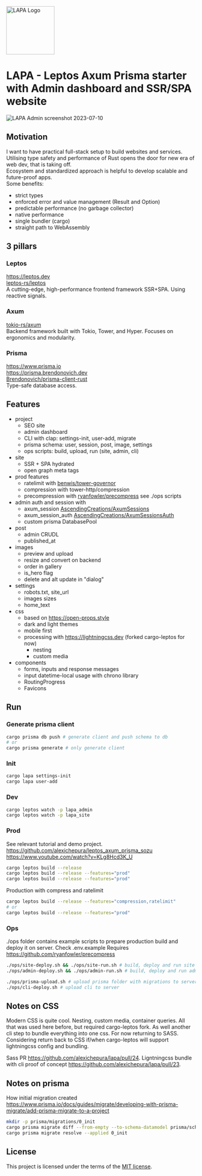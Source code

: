 <img width="128" alt="LAPA Logo" src="https://github.com/alexichepura/lapa/assets/5582266/d13a532e-dd04-48a5-af49-d5f8e9e75c6e">

# LAPA - Leptos Axum Prisma starter with Admin dashboard and SSR/SPA website

![LAPA Admin screenshot 2023-07-10](https://github.com/alexichepura/lapa/assets/5582266/753ba3ff-1911-4d00-80cc-90888252f54f)

## Motivation
I want to have practical full-stack setup to build websites and services. \
Utilising type safety and performance of Rust opens the door for new era of web dev, that is taking off. \
Ecosystem and standardized approach is helpful to develop scalable and future-proof apps. \
Some benefits:
- strict types
- enforced error and value management (Result and Option)
- predictable performance (no garbage collector)
- native performance
- single bundler (cargo)
- straight path to WebAssembly

## 3 pillars
### Leptos
<https://leptos.dev> \
[leptos-rs/leptos](https://github.com/leptos-rs/leptos) \
A cutting-edge, high-performance frontend framework SSR+SPA. Using reactive signals.

### Axum
[tokio-rs/axum](https://github.com/tokio-rs/axum) \
Backend framework built with Tokio, Tower, and Hyper. Focuses on ergonomics and modularity.

### Prisma
<https://www.prisma.io> \
<https://prisma.brendonovich.dev> \
[Brendonovich/prisma-client-rust](https://github.com/Brendonovich/prisma-client-rust) \
Type-safe database access.

## Features
- project
    - SEO site
    - admin dashboard
    - CLI with clap: settings-init, user-add, migrate
    - prisma schema: user, session, post, image, settings
    - ops scripts: build, upload, run (site, admin, cli)
- site
    - SSR + SPA hydrated
    - open graph meta tags
- prod features
    - ratelimit with [benwis/tower-governor](https://github.com/benwis/tower-governor)
    - compression with tower-http/compression
    - precompression with [ryanfowler/precompress](https://github.com/ryanfowler/precompress) see ./ops scripts
- admin auth and session with 
    - axum_session [AscendingCreations/AxumSessions](https://github.com/AscendingCreations/AxumSessions)
    - axum_session_auth [AscendingCreations/AxumSessionsAuth](https://github.com/AscendingCreations/AxumSessionsAuth)
    - custom prisma DatabasePool
- post 
    - admin CRUDL
    - published_at
- images
    - preview and upload
    - resize and convert on backend
    - order in gallery
    - is_hero flag
    - delete and alt update in "dialog"
- settings
    - robots.txt, site_url
    - images sizes
    - home_text
- css 
    - based on <https://open-props.style>
    - dark and light themes
    - mobile first
    - processing with <https://lightningcss.dev> (forked cargo-leptos for now)
        - nesting
        - custom media
- components
    - forms, inputs and response messages
    - input datetime-local usage with chrono library
    - RoutingProgress
    - Favicons

## Run 
### Generate prisma client
```sh
cargo prisma db push # generate client and push schema to db
# or
cargo prisma generate # only generate client
```
### Init 
```sh
cargo lapa settings-init
cargo lapa user-add
```

### Dev
```sh
cargo leptos watch -p lapa_admin
cargo leptos watch -p lapa_site
```

### Prod
See relevant tutorial and demo project.
<https://github.com/alexichepura/leptos_axum_prisma_sozu>
<https://www.youtube.com/watch?v=KLg8Hcd3K_U>
```sh
cargo leptos build --release
cargo leptos build --release --features="prod"
cargo leptos build --release --features="prod"
```
Production with compress and ratelimit
```sh
cargo leptos build --release --features="compression,ratelimit"
# or
cargo leptos build --release --features="prod"
```

### Ops
./ops folder contains example scripts to prepare production build and deploy it on server.
Check .env.example
Requires <https://github.com/ryanfowler/precompress>
```sh
./ops/site-deploy.sh && ./ops/site-run.sh # build, deploy and run site
./ops/admin-deploy.sh && ./ops/admin-run.sh # build, deploy and run admin
```
```sh
./ops/prisma-upload.sh # upload prisma folder with migrations to server
./ops/cli-deploy.sh # upload cli to server
```

## Notes on CSS
Modern CSS is quite cool. Nesting, custom media, container queries. All that was used here before, but required cargo-leptos fork. As well another cli step to bundle everything into one css. For now returning to SASS. 
Considering return back to CSS if/when cargo-leptos will support lightningcss config and bundling.

Sass PR <https://github.com/alexichepura/lapa/pull/24>.
Ligntningcss bundle with cli proof of concept <https://github.com/alexichepura/lapa/pull/23>.


## Notes on prisma
How initial migration created
<https://www.prisma.io/docs/guides/migrate/developing-with-prisma-migrate/add-prisma-migrate-to-a-project>
```sh
mkdir -p prisma/migrations/0_init
cargo prisma migrate diff --from-empty --to-schema-datamodel prisma/schema.prisma --script > prisma/migrations/0_init/migration.sql
cargo prisma migrate resolve --applied 0_init
```

## License

This project is licensed under the terms of the
[MIT license](/LICENSE-MIT).
